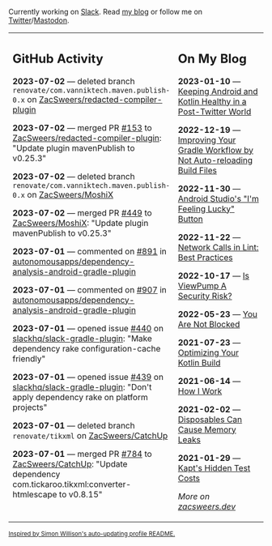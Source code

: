 Currently working on [Slack](https://slack.com/). Read [my blog](https://zacsweers.dev/) or follow me on [Twitter](https://twitter.com/ZacSweers)/[Mastodon](https://hachyderm.io/@ZacSweers).

<table><tr><td valign="top" width="60%">

## GitHub Activity
<!-- githubActivity starts -->
**2023-07-02** — deleted branch `renovate/com.vanniktech.maven.publish-0.x` on [ZacSweers/redacted-compiler-plugin](https://github.com/ZacSweers/redacted-compiler-plugin)

**2023-07-02** — merged PR [#153](https://github.com/ZacSweers/redacted-compiler-plugin/pull/153) to [ZacSweers/redacted-compiler-plugin](https://github.com/ZacSweers/redacted-compiler-plugin): "Update plugin mavenPublish to v0.25.3"

**2023-07-02** — deleted branch `renovate/com.vanniktech.maven.publish-0.x` on [ZacSweers/MoshiX](https://github.com/ZacSweers/MoshiX)

**2023-07-02** — merged PR [#449](https://github.com/ZacSweers/MoshiX/pull/449) to [ZacSweers/MoshiX](https://github.com/ZacSweers/MoshiX): "Update plugin mavenPublish to v0.25.3"

**2023-07-01** — commented on [#891](https://github.com/autonomousapps/dependency-analysis-android-gradle-plugin/issues/891#issuecomment-1615949778) in [autonomousapps/dependency-analysis-android-gradle-plugin](https://github.com/autonomousapps/dependency-analysis-android-gradle-plugin)

**2023-07-01** — commented on [#907](https://github.com/autonomousapps/dependency-analysis-android-gradle-plugin/issues/907#issuecomment-1615948789) in [autonomousapps/dependency-analysis-android-gradle-plugin](https://github.com/autonomousapps/dependency-analysis-android-gradle-plugin)

**2023-07-01** — opened issue [#440](https://github.com/slackhq/slack-gradle-plugin/issues/440) on [slackhq/slack-gradle-plugin](https://github.com/slackhq/slack-gradle-plugin): "Make dependency rake configuration-cache friendly"

**2023-07-01** — opened issue [#439](https://github.com/slackhq/slack-gradle-plugin/issues/439) on [slackhq/slack-gradle-plugin](https://github.com/slackhq/slack-gradle-plugin): "Don't apply dependency rake on platform projects"

**2023-07-01** — deleted branch `renovate/tikxml` on [ZacSweers/CatchUp](https://github.com/ZacSweers/CatchUp)

**2023-07-01** — merged PR [#784](https://github.com/ZacSweers/CatchUp/pull/784) to [ZacSweers/CatchUp](https://github.com/ZacSweers/CatchUp): "Update dependency com.tickaroo.tikxml:converter-htmlescape to v0.8.15"
<!-- githubActivity ends -->
</td><td valign="top" width="40%">

## On My Blog
<!-- blog starts -->
**2023-01-10** — [Keeping Android and Kotlin Healthy in a Post-Twitter World](https://www.zacsweers.dev/keeping-android-healthy/)

**2022-12-19** — [Improving Your Gradle Workflow by Not Auto-reloading Build Files](https://www.zacsweers.dev/improving-your-workflow-by-not-auto-reloading-build-files/)

**2022-11-30** — [Android Studio's "I'm Feeling Lucky" Button](https://www.zacsweers.dev/android-studios-im-feeling-lucky-button/)

**2022-11-22** — [Network Calls in Lint: Best Practices](https://www.zacsweers.dev/network-calls-in-lint-best-practices/)

**2022-10-17** — [Is ViewPump A Security Risk?](https://www.zacsweers.dev/is-viewpump-a-security-risk/)

**2022-05-23** — [You Are Not Blocked](https://www.zacsweers.dev/you-are-not-blocked/)

**2021-07-23** — [Optimizing Your Kotlin Build](https://www.zacsweers.dev/optimizing-your-kotlin-build/)

**2021-06-14** — [How I Work](https://www.zacsweers.dev/how-i-work/)

**2021-02-02** — [Disposables Can Cause Memory Leaks](https://www.zacsweers.dev/disposables-can-cause-memory-leaks/)

**2021-01-29** — [Kapt's Hidden Test Costs](https://www.zacsweers.dev/kapts-hidden-test-costs/)
<!-- blog ends -->
_More on [zacsweers.dev](https://zacsweers.dev/)_
</td></tr></table>

<sub><a href="https://simonwillison.net/2020/Jul/10/self-updating-profile-readme/">Inspired by Simon Willison's auto-updating profile README.</a></sub>